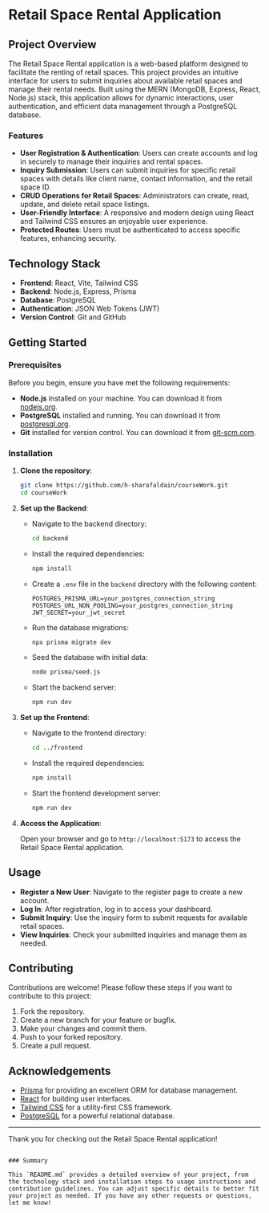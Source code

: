 
# Retail Space Rental Application

## Project Overview

The Retail Space Rental application is a web-based platform designed to facilitate the renting of retail spaces. This project provides an intuitive interface for users to submit inquiries about available retail spaces and manage their rental needs. Built using the MERN (MongoDB, Express, React, Node.js) stack, this application allows for dynamic interactions, user authentication, and efficient data management through a PostgreSQL database.

### Features

- **User Registration & Authentication**: Users can create accounts and log in securely to manage their inquiries and rental spaces.
- **Inquiry Submission**: Users can submit inquiries for specific retail spaces with details like client name, contact information, and the retail space ID.
- **CRUD Operations for Retail Spaces**: Administrators can create, read, update, and delete retail space listings.
- **User-Friendly Interface**: A responsive and modern design using React and Tailwind CSS ensures an enjoyable user experience.
- **Protected Routes**: Users must be authenticated to access specific features, enhancing security.

## Technology Stack

- **Frontend**: React, Vite, Tailwind CSS
- **Backend**: Node.js, Express, Prisma
- **Database**: PostgreSQL
- **Authentication**: JSON Web Tokens (JWT)
- **Version Control**: Git and GitHub

## Getting Started

### Prerequisites

Before you begin, ensure you have met the following requirements:

- **Node.js** installed on your machine. You can download it from [nodejs.org](https://nodejs.org/).
- **PostgreSQL** installed and running. You can download it from [postgresql.org](https://www.postgresql.org/download/).
- **Git** installed for version control. You can download it from [git-scm.com](https://git-scm.com/downloads).

### Installation

1. **Clone the repository**:

   ```bash
   git clone https://github.com/h-sharafaldain/courseWork.git
   cd courseWork


2. **Set up the Backend**:

   - Navigate to the backend directory:

     ```bash
     cd backend
     ```

   - Install the required dependencies:

     ```bash
     npm install
     ```

   - Create a `.env` file in the `backend` directory with the following content:

     ```plaintext
     POSTGRES_PRISMA_URL=your_postgres_connection_string
     POSTGRES_URL_NON_POOLING=your_postgres_connection_string
     JWT_SECRET=your_jwt_secret
     ```

   - Run the database migrations:

     ```bash
     npx prisma migrate dev
     ```

   - Seed the database with initial data:

     ```bash
     node prisma/seed.js
     ```

   - Start the backend server:

     ```bash
     npm run dev
     ```

3. **Set up the Frontend**:

   - Navigate to the frontend directory:

     ```bash
     cd ../frontend
     ```

   - Install the required dependencies:

     ```bash
     npm install
     ```

   - Start the frontend development server:

     ```bash
     npm run dev
     ```

4. **Access the Application**:

   Open your browser and go to `http://localhost:5173` to access the Retail Space Rental application.

## Usage

- **Register a New User**: Navigate to the register page to create a new account.
- **Log In**: After registration, log in to access your dashboard.
- **Submit Inquiry**: Use the inquiry form to submit requests for available retail spaces.
- **View Inquiries**: Check your submitted inquiries and manage them as needed.

## Contributing

Contributions are welcome! Please follow these steps if you want to contribute to this project:

1. Fork the repository.
2. Create a new branch for your feature or bugfix.
3. Make your changes and commit them.
4. Push to your forked repository.
5. Create a pull request.


## Acknowledgements

- [Prisma](https://www.prisma.io/) for providing an excellent ORM for database management.
- [React](https://reactjs.org/) for building user interfaces.
- [Tailwind CSS](https://tailwindcss.com/) for a utility-first CSS framework.
- [PostgreSQL](https://www.postgresql.org/) for a powerful relational database.

---

Thank you for checking out the Retail Space Rental application!
```

### Summary

This `README.md` provides a detailed overview of your project, from the technology stack and installation steps to usage instructions and contribution guidelines. You can adjust specific details to better fit your project as needed. If you have any other requests or questions, let me know!
